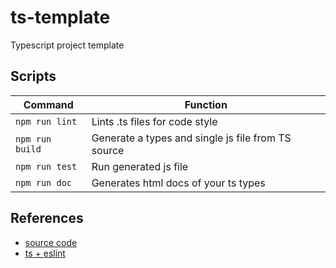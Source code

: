 # ts-template

Typescript project template

## Scripts

**Command**          | **Function**
-------------------- | ------------
`npm run lint`       | Lints .ts files for code style
`npm run build`      | Generate a types and single js file from TS source
`npm run test`       | Run generated js file
`npm run doc`        | Generates html docs of your ts types

## References

- [source code](https://www.typescriptlang.org/docs/handbook/namespaces.html)
- [ts + eslint](https://khalilstemmler.com/blogs/typescript/eslint-for-typescript/)
